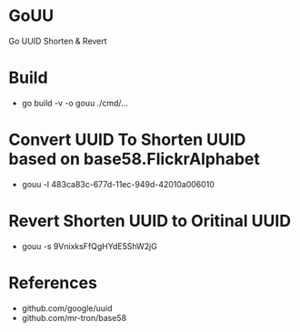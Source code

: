 # GoUU
Go UUID Shorten & Revert

# Build
  - go build -v -o gouu ./cmd/... 

# Convert UUID To Shorten UUID based on base58.FlickrAlphabet
  - gouu -l 483ca83c-677d-11ec-949d-42010a006010

# Revert Shorten UUID to Oritinal UUID
  - gouu -s 9VnixksFfQgHYdE5ShW2jG

# References
  - github.com/google/uuid
  - github.com/mr-tron/base58

